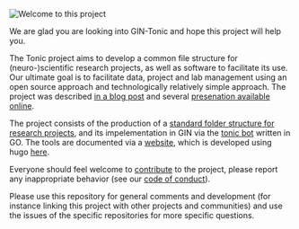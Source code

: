![Welcome to this project](https://www.picgifs.com/glitter-gifs/w/welcome/picgifs-welcome-2-1944011.gif)

We are glad you are looking into GIN-Tonic and hope this project will help you. 

The Tonic project aims to develop a common file structure for (neuro-)scientific research projects, as well as software to facilitate its use. Our ultimate goal is to facilitate data, project and lab management using an open source approach and technologically relatively simple approach. The project was described [in a blog post](https://genr.eu/wp/towards-a-standardized-research-folder-structure/) and several [presenation available online](https://www.youtube.com/watch?v=u2DQtGVabjQ). 

The project consists of the production of a [standard folder structure for research projects](https://github.com/tonic-team/Tonic-Research-Project-Template), and its impelementation in GIN via the [tonic bot](https://github.com/tonic-team/tonic.code) written in GO. The tools are documented via a  [website](https://gin-tonic.netlify.app/), which is developed using hugo [here](https://github.com/tonic-team/tonic.site).

Everyone should feel welcome to [contribute](contribute.md) to the project, please report any inappropriate behavior (see our [code of conduct](CODE_OF_CONDUCT.md)). 

Please use this repository for general comments and development (for instance linking this project with other projects and communities) and use the issues of the specific repositories for more specific questions.
